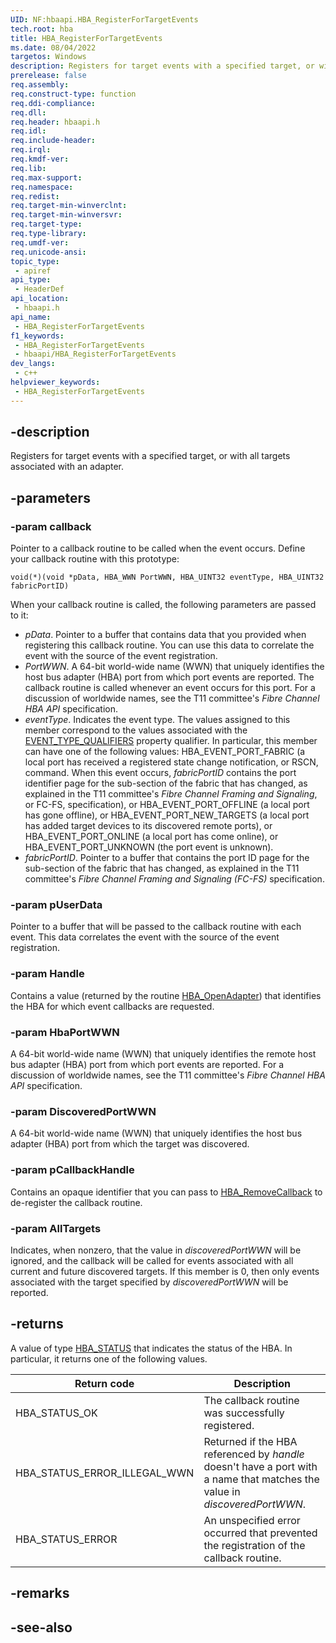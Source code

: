 ```yaml
---
UID: NF:hbaapi.HBA_RegisterForTargetEvents
tech.root: hba
title: HBA_RegisterForTargetEvents
ms.date: 08/04/2022
targetos: Windows
description: Registers for target events with a specified target, or with all targets associated with an adapter.
prerelease: false
req.assembly: 
req.construct-type: function
req.ddi-compliance: 
req.dll: 
req.header: hbaapi.h
req.idl: 
req.include-header: 
req.irql: 
req.kmdf-ver: 
req.lib: 
req.max-support: 
req.namespace: 
req.redist: 
req.target-min-winverclnt: 
req.target-min-winversvr: 
req.target-type: 
req.type-library: 
req.umdf-ver: 
req.unicode-ansi: 
topic_type:
 - apiref
api_type:
 - HeaderDef
api_location:
 - hbaapi.h
api_name:
 - HBA_RegisterForTargetEvents
f1_keywords:
 - HBA_RegisterForTargetEvents
 - hbaapi/HBA_RegisterForTargetEvents
dev_langs:
 - c++
helpviewer_keywords:
 - HBA_RegisterForTargetEvents
---
```


## -description

Registers for target events with a specified target, or with all targets associated with an adapter.

## -parameters

### -param callback

Pointer to a callback routine to be called when the event occurs. Define your callback routine with this prototype:

`void(*)(void *pData, HBA_WWN PortWWN, HBA_UINT32 eventType, HBA_UINT32 fabricPortID)`

When your callback routine is called, the following parameters are passed to it:

* *pData*. Pointer to a buffer that contains data that you provided when registering this callback routine. You can use this data to correlate the event with the source of the event registration.
* *PortWWN*. A 64-bit world-wide name (WWN) that uniquely identifies the host bus adapter (HBA) port from which port events are reported. The callback routine is called whenever an event occurs for this port. For a discussion of worldwide names, see the T11 committee's *Fibre Channel HBA API* specification.
* *eventType*. Indicates the event type. The values assigned to this member correspond to the values associated with the [EVENT_TYPE_QUALIFIERS](/windows-hardware/drivers/storage/event-types-qualifiers) property qualifier. In particular, this member can have one of the following values: HBA_EVENT_PORT_FABRIC (a local port has received a registered state change notification, or RSCN, command. When this event occurs, *fabricPortID* contains the port identifier page for the sub-section of the fabric that has changed, as explained in the T11 committee's *Fibre Channel Framing and Signaling*, or FC-FS, specification), or HBA_EVENT_PORT_OFFLINE (a local port has gone offline), or HBA_EVENT_PORT_NEW_TARGETS (a local port has added target devices to its discovered remote ports), or HBA_EVENT_PORT_ONLINE (a local port has come online), or HBA_EVENT_PORT_UNKNOWN (the port event is unknown).
* *fabricPortID*. Pointer to a buffer that contains the port ID page for the sub-section of the fabric that has changed, as explained in the T11 committee's *Fibre Channel Framing and Signaling (FC-FS)* specification.

### -param pUserData

Pointer to a buffer that will be passed to the callback routine with each event. This data correlates the event with the source of the event registration.

### -param Handle

Contains a value (returned by the routine [HBA_OpenAdapter](nf-hbaapi-hba_openadapter.md)) that identifies the HBA for which event callbacks are requested.

### -param HbaPortWWN

A 64-bit world-wide name (WWN) that uniquely identifies the remote host bus adapter (HBA) port from which port events are reported. For a discussion of worldwide names, see the T11 committee's *Fibre Channel HBA API* specification.

### -param DiscoveredPortWWN

A 64-bit world-wide name (WWN) that uniquely identifies the host bus adapter (HBA) port from which the target was discovered.

### -param pCallbackHandle

Contains an opaque identifier that you can pass to [HBA_RemoveCallback](nf-hbaapi-hba_removecallback.md) to de-register the callback routine.

### -param AllTargets

Indicates, when nonzero, that the value in *discoveredPortWWN* will be ignored, and the callback will be called for events associated with all current and future discovered targets. If this member is 0, then only events associated with the target specified by *discoveredPortWWN* will be reported.

## -returns

A value of type [HBA_STATUS](/windows-hardware/drivers/storage/hba-status) that indicates the status of the HBA. In particular, it returns one of the following values.

|Return code|Description|
|-|-|
|HBA_STATUS_OK|The callback routine was successfully registered.|
|HBA_STATUS_ERROR_ILLEGAL_WWN|Returned if the HBA referenced by *handle* doesn't have a port with a name that matches the value in *discoveredPortWWN*.|
|HBA_STATUS_ERROR|An unspecified error occurred that prevented the registration of the callback routine.|

## -remarks

## -see-also
